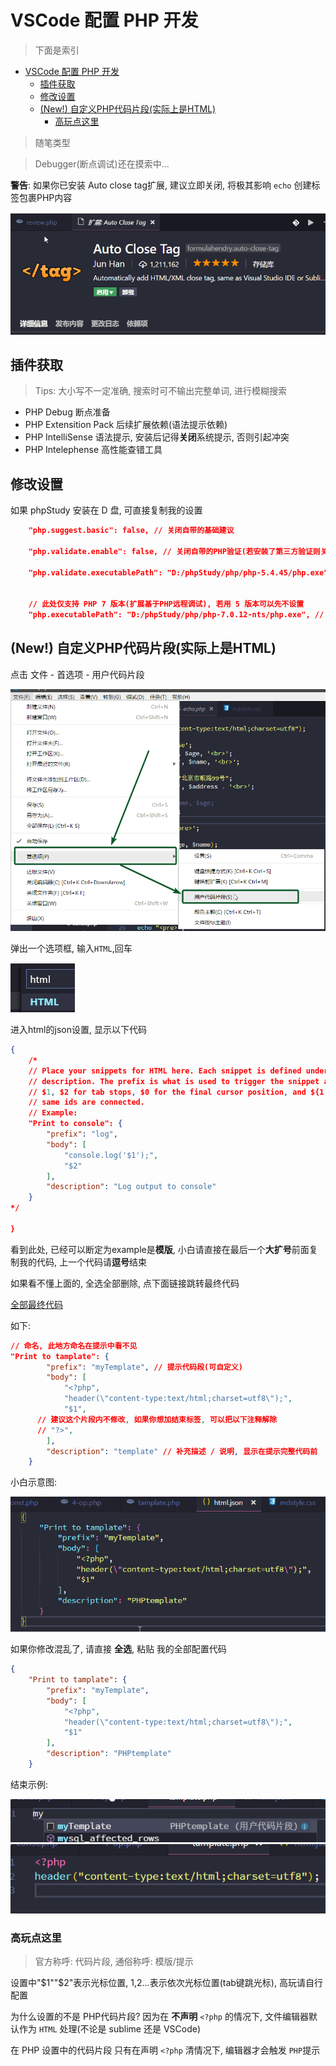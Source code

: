 # VSCode 配置 PHP 开发

> 下面是索引
- [VSCode 配置 PHP 开发](#vscode-%E9%85%8D%E7%BD%AE-php-%E5%BC%80%E5%8F%91)
  - [插件获取](#%E6%8F%92%E4%BB%B6%E8%8E%B7%E5%8F%96)
  - [修改设置](#%E4%BF%AE%E6%94%B9%E8%AE%BE%E7%BD%AE)
  - [(New!) 自定义PHP代码片段(实际上是HTML)](#new-%E8%87%AA%E5%AE%9A%E4%B9%89php%E4%BB%A3%E7%A0%81%E7%89%87%E6%AE%B5%E5%AE%9E%E9%99%85%E4%B8%8A%E6%98%AFhtml)
    - [高玩点这里](#%E9%AB%98%E7%8E%A9%E7%82%B9%E8%BF%99%E9%87%8C)
> 随笔类型

> Debugger(断点调试)还在摸索中...

**警告**:
如果你已安装 Auto close tag扩展, 建议立即关闭,
将极其影响 `echo` 创建标签包裹PHP内容

<img src="./images/Code_2018-01-28_00-10-03.png">

## 插件获取

> Tips: 大小写不一定准确, 搜索时可不输出完整单词, 进行模糊搜索

* PHP Debug
  断点准备
* PHP Extensition Pack
  后续扩展依赖(语法提示依赖)
* PHP IntelliSense
  语法提示, 安装后记得**关闭**系统提示, 否则引起冲突
* PHP Intelephense 高性能查错工具

## 修改设置

如果 phpStudy 安装在 D 盘, 可直接复制我的设置

```json
    "php.suggest.basic": false, // 关闭自带的基础建议

    "php.validate.enable": false, // 关闭自带的PHP验证(若安装了第三方验证则关闭)

    "php.validate.executablePath": "D:/phpStudy/php/php-5.4.45/php.exe", // 指向 PHP 可执行文件。


    // 此处仅支持 PHP 7 版本(扩展基于PHP远程调试), 若用 5 版本可以先不设置
    "php.executablePath": "D:/phpStudy/php/php-7.0.12-nts/php.exe", // 指向 PHP 可执行文件。
```
## (New!) 自定义PHP代码片段(实际上是HTML)

点击 文件 - 首选项 - 用户代码片段

<img src="./images/Code_2018-01-27_23-37-24.png">

弹出一个选项框, 输入`HTML`,回车

<img src="./images/Code_2018-01-27_22-58-21.png">

进入html的json设置, 显示以下代码

```json
{
	/*
	// Place your snippets for HTML here. Each snippet is defined under a snippet name and has a prefix, body and 
	// description. The prefix is what is used to trigger the snippet and the body will be expanded and inserted. Possible variables are:
	// $1, $2 for tab stops, $0 for the final cursor position, and ${1:label}, ${2:another} for placeholders. Placeholders with the 
	// same ids are connected.
	// Example:
	"Print to console": {
		"prefix": "log",
		"body": [
			"console.log('$1');",
			"$2"
		],
		"description": "Log output to console"
	}
*/

}
```
看到此处, 已经可以断定为example是**模版**, 小白请直接在最后一个**大扩号**前面复制我的代码, 上一个代码请**逗号**结束

如果看不懂上面的, 全选全部删除, 点下面链接跳转最终代码

<a href="#final">全部最终代码</a>

如下:
```json
// 命名, 此地方命名在提示中看不见
"Print to tamplate": {
		"prefix": "myTemplate", // 提示代码段(可自定义)
		"body": [
			"<?php",
			"header(\"content-type:text/html;charset=utf8\");",
			"$1",
      // 建议这个片段内不修改, 如果你想加结束标签, 可以把以下注释解除
      // "?>",
		],
		"description": "template" // 补充描述 / 说明, 显示在提示完整代码前
	}
```

小白示意图:

<img src="./images/Code_2018-01-27_23-13-17.png">


如果你修改混乱了, 请直接 **全选**, 粘贴 我的全部配置代码
<div id="final"><div>

```json
{
	"Print to tamplate": {
		"prefix": "myTemplate",
		"body": [
			"<?php",
			"header(\"content-type:text/html;charset=utf8\");",
			"$1"
		],
		"description": "PHPtemplate"
	}
```



结束示例:

<img src="./images/Code_2018-01-27_23-14-36.png">


<img src="./images/Code_2018-01-27_23-14-40.png">

### 高玩点这里

> 官方称呼: 代码片段, 通俗称呼: 模版/提示

设置中"$1""$2"表示光标位置, $1,$2...表示依次光标位置(tab键跳光标), 高玩请自行配置

为什么设置的不是 PHP代码片段?
因为在 **不声明** `<?php` 的情况下, 文件编辑器默认作为 `HTML` 处理(不论是 sublime 还是 VSCode)

在 PHP 设置中的代码片段 只有在声明 `<?php` 清情况下, 编辑器才会触发 `PHP`提示
